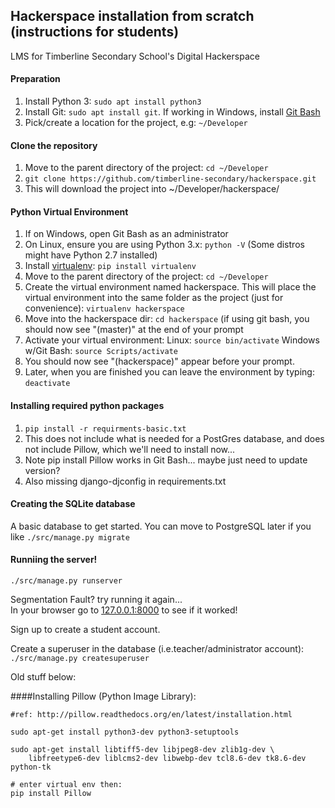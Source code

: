 ## Hackerspace installation from scratch (instructions for students)
LMS for Timberline Secondary School's Digital Hackerspace

#### Preparation
1. Install Python 3: `sudo apt install python3`
1. Install Git: `sudo apt install git`.  If working in Windows, install [Git Bash](https://git-for-windows.github.io/)
1. Pick/create a location for the project, e.g: `~/Developer`

#### Clone the repository
1. Move to the parent directory of the project: `cd ~/Developer`
2. `git clone https://github.com/timberline-secondary/hackerspace.git`
3. This will download the project into ~/Developer/hackerspace/

#### Python Virtual Environment
1. If on Windows, open Git Bash as an administrator
2. On Linux, ensure you are using Python 3.x: `python -V` (Some distros might have Python 2.7 installed)
3. Install [virtualenv](https://virtualenv.pypa.io/en/stable/userguide/): `pip install virtualenv`
2. Move to the parent directory of the project: `cd ~/Developer`
2. Create the virtual environment named hackerspace.  This will place the virtual environment into the same folder as the project (just for convenience): `virtualenv hackerspace`
3. Move into the hackerspace dir: `cd hackerspace` (if using git bash, you should now see "(master)" at the end of your prompt
3. Activate your virtual environment: Linux: `source bin/activate` Windows w/Git Bash: `source Scripts/activate`
4. You should now see "(hackerspace)" appear before your prompt.
5. Later, when you are finished you can leave the environment by typing: `deactivate`

#### Installing required python packages
1. `pip install -r requirments-basic.txt`
2. This does not include what is needed for a PostGres database, and does not include Pillow, which we'll need to install now...
3. Note pip install Pillow works in Git Bash... maybe just need to update version?
4. Also missing django-djconfig in requirements.txt

#### Creating the SQLite database
A basic database to get started.  You can move to PostgreSQL later if you like
`./src/manage.py migrate`

#### Runniing the server!
`./src/manage.py runserver`

Segmentation Fault?  try running it again...  
In your browser go to [127.0.0.1:8000](http://127.0.0.1:8000) to see if it worked!

Sign up to create a student account.

Create a superuser in the database (i.e.teacher/administrator account): `./src/manage.py createsuperuser`





Old stuff below:

####Installing Pillow (Python Image Library):
```
#ref: http://pillow.readthedocs.org/en/latest/installation.html

sudo apt-get install python3-dev python3-setuptools

sudo apt-get install libtiff5-dev libjpeg8-dev zlib1g-dev \
    libfreetype6-dev liblcms2-dev libwebp-dev tcl8.6-dev tk8.6-dev python-tk

# enter virtual env then:
pip install Pillow
```

